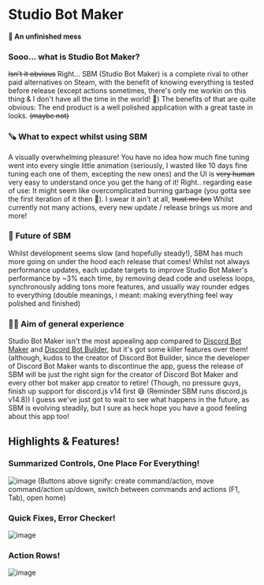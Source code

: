 # Studio Bot Maker

**🐛 An unfinished mess**

### Sooo... what is Studio Bot Maker?
~~Isn't it obvious~~ Right... SBM (Studio Bot Maker) is a complete rival to other paid alternatives on Steam, with the benefit of knowing everything is tested before release (except actions sometimes, there's only me workin on this thing & I don't have all the time in the world! 🥲) 
The benefits of that are quite obvious: The end product is a well polished application with a great taste in looks. ~~(maybe not)~~

### 🪚 What to expect whilst using SBM
A visually overwhelming pleasure! You have no idea how much fine tuning went into every single little animation (seriously, I wasted like 10 days fine tuning each one of them, excepting the new ones) and the UI is ~~very human~~ very easy to understand once you get the hang of it! 
Right.. regarding ease of use: It might seem like overcomplicated burning garbage (you gotta see the first iteration of it then 🥰). I swear it ain't at all, ~~trust me bro~~ 
Whilst currently not many actions, every new update / release brings us more and more!

### 💮 Future of SBM 
Whilst development seems slow (and hopefully steady!), SBM has much more going on under the hood each release that comes! Whilst not always performance updates, each update targets to improve Studio Bot Maker's performance by ~3% each time, by removing dead code and useless loops, synchronously adding tons more features, and usually way rounder edges to everything (double meanings, i meant: making everything feel way polished and finished) 

### 👯‍♂️ Aim of general experience 
Studio Bot Maker isn't the most appealing app compared to [Discord Bot Maker](https://store.steampowered.com/app/682130/Discord_Bot_Maker/) and [Discord Bot Builder](https://store.steampowered.com/app/1119570/Discord_Bot_Builder/), but it's got some killer features over them! (although, kudos to the creator of Discord Bot Builder, since the developer of Discord Bot Maker wants to discontinue the app, guess the release of SBM will be just the right sign for the creator of Discord Bot Maker and every other bot maker app creator to retire! (Though, no pressure guys, finish up support for discord.js v14 first 😅 (Reminder SBM runs discord.js v14.8))
I guess we've just got to wait to see what happens in the future, as SBM is evolving steadily, but I sure as heck hope you have a good feeling about this app too!





## Highlights & Features!

### **Summarized Controls, One Place For Everything!**
![image](https://user-images.githubusercontent.com/100881234/235323655-3fecbed6-6f78-4f64-b5dc-cfa6131923c5.png)
(Buttons above signify: create command/action, move command/action up/down, switch between commands and actions (F1, Tab), open home)

### **Quick Fixes, Error Checker!**
![image](https://user-images.githubusercontent.com/100881234/235323688-6321316f-6880-4c41-8ddb-b32e5199e404.png)


### **Action Rows!**
![image](https://user-images.githubusercontent.com/100881234/235323709-c31108bd-f5bb-4f3f-8069-876af79e1de2.png)

